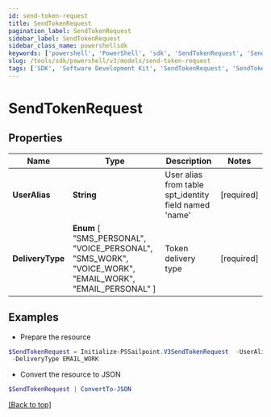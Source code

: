 ```yaml
---
id: send-token-request
title: SendTokenRequest
pagination_label: SendTokenRequest
sidebar_label: SendTokenRequest
sidebar_class_name: powershellsdk
keywords: ['powershell', 'PowerShell', 'sdk', 'SendTokenRequest', 'SendTokenRequest'] 
slug: /tools/sdk/powershell/v3/models/send-token-request
tags: ['SDK', 'Software Development Kit', 'SendTokenRequest', 'SendTokenRequest']
---
```



# SendTokenRequest

## Properties

Name | Type | Description | Notes
------------ | ------------- | ------------- | -------------
**UserAlias** | **String** | User alias from table spt_identity field named 'name' | [required]
**DeliveryType** |  **Enum** [  "SMS_PERSONAL",    "VOICE_PERSONAL",    "SMS_WORK",    "VOICE_WORK",    "EMAIL_WORK",    "EMAIL_PERSONAL" ] | Token delivery type | [required]

## Examples

- Prepare the resource
```powershell
$SendTokenRequest = Initialize-PSSailpoint.V3SendTokenRequest  -UserAlias will.albin `
 -DeliveryType EMAIL_WORK
```

- Convert the resource to JSON
```powershell
$SendTokenRequest | ConvertTo-JSON
```


[[Back to top]](#) 

